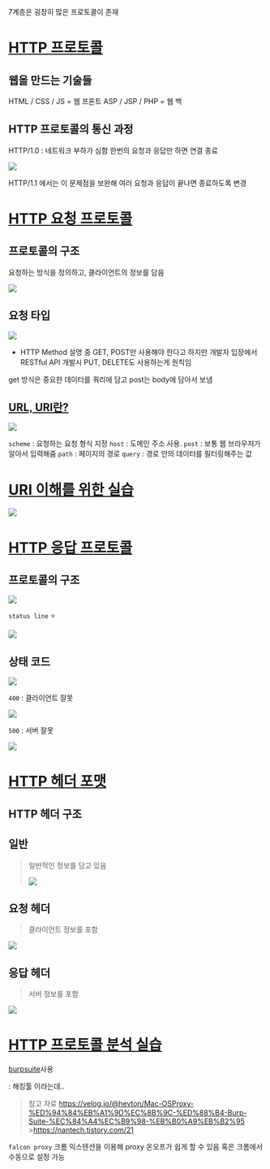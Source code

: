 7계층은 굉장히 많은 프로토콜이 존재

# [HTTP 프로토콜](https://youtu.be/TwsQX1AnWJU?list=PL0d8NnikouEWcF1jJueLdjRIC4HsUlULi)

## 웹을 만드는 기술들

HTML / CSS / JS = 웹 프론트
ASP / JSP / PHP = 웹 백

## HTTP 프로토콜의 통신 과정

HTTP/1.0 : 네트워크 부하가 심함
한번의 요청과 응답만 하면 연결 종료

![](https://i.imgur.com/VDbCmxX.png)

HTTP/1.1 에서는 이 문제점을 보완해 여러 요청과 응답이 끝나면 종료하도록 변경

# [HTTP 요청 프로토콜](https://youtu.be/rxaBwwI_JnI?list=PL0d8NnikouEWcF1jJueLdjRIC4HsUlULi)

## 프로토콜의 구조

요청하는 방식을 정의하고, 클라이언트의 정보를 담음

![](https://i.imgur.com/NI5YTNP.png)

## 요청 타입

![](https://i.imgur.com/1w0K0iW.png)

- HTTP Method 설명 중 GET, POST만 사용해야 한다고 하지만 개발자 입장에서 RESTful API 개발시 PUT, DELETE도 사용하는게 원칙임

get 방식은 중요한 데이터를 쿼리에 담고
post는 body에 담아서 보냄

## [URL, URI란?](https://youtu.be/2ikhZ_fNP5Y?list=PL0d8NnikouEWcF1jJueLdjRIC4HsUlULi)

![](https://i.imgur.com/1Dav4rk.png)

`scheme` : 요청하는 요청 형식 지정
`host` : 도메인 주소 사용.
`post` : 보통 웹 브라우저가 알아서 입력해줌
`path` : 페이지의 경로
`query` : 경로 안의 데이터를 필터링해주는 값

# [URI 이해를 위한 실습](https://youtu.be/HBojczyd1Ac?list=PL0d8NnikouEWcF1jJueLdjRIC4HsUlULi)

![](https://i.imgur.com/87EN0mx.png)

# [HTTP 응답 프로토콜](https://youtu.be/kuucNF4Zvbs?list=PL0d8NnikouEWcF1jJueLdjRIC4HsUlULi)

## 프로토콜의 구조

![](https://i.imgur.com/WofI7kZ.png)

`status line` :star:

![](https://i.imgur.com/r8famri.png)

## 상태 코드

![](https://i.imgur.com/5PQB4bL.png)

`400` : 클라이언트 잘못

![](https://i.imgur.com/FmQOedE.png)

`500` : 서버 잘못

![](https://i.imgur.com/dHBDqxi.png)

# [HTTP 헤더 포맷](https://youtu.be/mQTGmxendk8?list=PL0d8NnikouEWcF1jJueLdjRIC4HsUlULi)

## HTTP 헤더 구조

## 일반

> 일반적인 정보를 담고 있음
>
> ![](https://i.imgur.com/Rtc2WQE.png)

## 요청 헤더

> 클라이언트 정보를 포함

![](https://i.imgur.com/35PA7T8.png)

## 응답 헤더

> 서버 정보를 포함

![](https://i.imgur.com/9MX1Pvi.png)

# [HTTP 프로토콜 분석 실습](https://youtu.be/dhMrKTwNI8U?list=PL0d8NnikouEWcF1jJueLdjRIC4HsUlULi)

[burpsuite](https://portswigger.net/burp)사용

: 해킹툴 이라는데..

> 참고 자료
> https://velog.io/@hevton/Mac-OSProxy-%ED%94%84%EB%A1%9D%EC%8B%9C-%ED%88%B4-Burp-Suite-%EC%84%A4%EC%B9%98-%EB%B0%A9%EB%B2%95 >https://nantech.tistory.com/21

`falcon proxy` 크롬 익스텐션을 이용해 proxy 온오프가 쉽게 할 수 있음 혹은 크롬에서 수동으로 설정 가능
